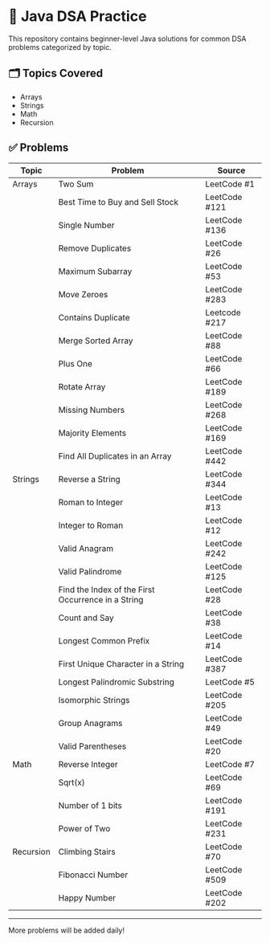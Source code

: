 # 🧠 Java DSA Practice

This repository contains beginner-level Java solutions for common DSA problems categorized by topic.

## 🗂️ Topics Covered

- Arrays
- Strings
- Math
- Recursion

## ✅ Problems

| Topic       | Problem                                           | Source        |
|-------------|---------------------------------------------------|------------   |
| Arrays      | Two Sum                                           | LeetCode #1   |
|             | Best Time to Buy and Sell Stock                   | LeetCode #121 |
|             | Single Number                                     | LeetCode #136 |
|             | Remove Duplicates                                 | LeetCode #26  |
|             | Maximum Subarray                                  | LeetCode #53  |
|             | Move Zeroes                                       | LeetCode #283 |
|             | Contains Duplicate                                | Leetcode #217 |
|            | Merge Sorted Array                                 | LeetCode #88  |
|             | Plus One                                          | LeetCode #66  |
|             | Rotate Array                                      | LeetCode #189 |
|             | Missing Numbers                                   | LeetCode #268 |
|             | Majority Elements                                 | LeetCode #169 |
|             | Find All Duplicates in an Array                   | LeetCode #442 |
| Strings     | Reverse a String                                  | LeetCode #344 |
|             | Roman to Integer                                  | LeetCode #13  |
|             | Integer to Roman                                  | LeetCode #12  |
|             | Valid Anagram                                     | LeetCode #242 |
|             | Valid Palindrome                                  | LeetCode #125 |
|             | Find the Index of the First Occurrence in a String | LeetCode #28 |
|             | Count and Say                                     | LeetCode #38  |
|             | Longest Common Prefix                             | LeetCode #14  |
|             | First Unique Character in a String                | LeetCode #387 |
|             | Longest Palindromic Substring                     | LeetCode #5   |
|             | Isomorphic Strings                                | LeetCode #205 |
|             | Group Anagrams                                    | LeetCode #49  |
|             | Valid Parentheses                                 | LeetCode #20  |
| Math        | Reverse Integer                                   | LeetCode #7   |
|             | Sqrt(x)                                           | LeetCode #69  |
|             | Number of 1 bits                                  | LeetCode #191 |
|             | Power of Two                                      | LeetCode #231 |
| Recursion   | Climbing Stairs                                   | LeetCode #70  |
|             | Fibonacci Number                                  | LeetCode #509 |
|             | Happy Number                                      | LeetCode #202 |

---

More problems will be added daily!

